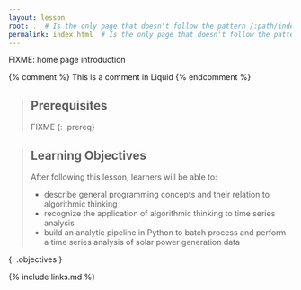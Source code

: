 ```yaml
---
layout: lesson
root: .  # Is the only page that doesn't follow the pattern /:path/index.html
permalink: index.html  # Is the only page that doesn't follow the pattern /:path/index.html
---
```

FIXME: home page introduction

<!-- this is an html comment -->

{% comment %} This is a comment in Liquid {% endcomment %}

> ## Prerequisites
>
> FIXME
{: .prereq}

> ## Learning Objectives
> After following this lesson, learners will be able to:
>  
> - describe general programming concepts and their relation to algorithmic thinking
> - recognize the application of algorithmic thinking to time series analysis
> - build an analytic pipeline in Python to batch process and perform a time series analysis of solar power generation data
> 
{: .objectives }

{% include links.md %}
